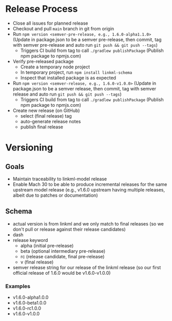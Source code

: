# Release Process

- Close all issues for planned release
- Checkout and pull `main` branch in git from origin
- Run `npm version <semver-pre-release, e.g., 1.6.0-alpha1.1.0>` (Update in package.json to be a semver pre-release, then commit, tag with semver pre-release and auto run `git push && git push --tags`)
  - Triggers CI build from tag to call `./gradlew publishPackage` (Publish npm package to npmjs.com)
- Verify pre-released package
  - Create a temporary node project
  - In temporary project, run `npm install linkml-schema`
  - Inspect that installed package is as expected
- Run `npm version <semver-release, e.g., 1.6.0-v1.0.0>` (Update in package.json to be a semver release, then commit, tag with semver release and auto run `git push && git push --tags`)
  - Triggers CI build from tag to call `./gradlew publishPackage` (Publish npm package to npmjs.com)
- Create new release (on GitHub)
  - select (final release) tag
  - auto-generate release notes
  - publish final release

# Versioning

## Goals

- Maintain traceability to linkml-model release
- Enable Mach 30 to be able to produce incremental releases for the same upstream model release (e.g., v1.6.0 upstream having multiple releases, albeit due to patches or documentation)

## Schema

- actual version is from linkml and we only match to final releases (so we don't pull or release against their release candidates)
- dash
- release keyword
  - alpha (initial pre-release)
  - beta (optional intermediary pre-release)
  - rc (release candidate, final pre-release)
  - v (final release)
- semver release string for our release of the linkml release (so our first official release of 1.6.0 would be v1.6.0-v1.0.0)

### Examples

- v1.6.0-alpha1.0.0
- v1.6.0-beta1.0.0
- v1.6.0-rc1.0.0
- v1.6.0-v1.0.0